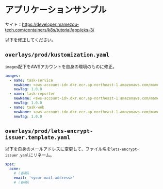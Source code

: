 # アプリケーションサンプル

サイト：<https://developer.mamezou-tech.com/containers/k8s/tutorial/app/eks-3/>

以下を修正してください。

## `overlays/prod/kustomization.yaml`

`images`配下をAWSアカウントを自身の環境のものに修正。

```yaml
images:
  - name: task-service
    newName: <aws-account-id>.dkr.ecr.ap-northeast-1.amazonaws.com/mamezou-tech/task-service
    newTag: 1.0.0
  - name: task-reporter
    newName: <aws-account-id>.dkr.ecr.ap-northeast-1.amazonaws.com/mamezou-tech/task-reporter
    newTag: 1.0.0
  - name: task-web
    newName: <aws-account-id>.dkr.ecr.ap-northeast-1.amazonaws.com/mamezou-tech/task-web
    newTag: 1.0.0
```

## `overlays/prod/lets-encrypt-issuer.template.yaml`

以下を自身のメールアドレスに変更して、ファイル名を`lets-encrypt-issuer.yaml`にリネーム。

```yaml
spec:
  acme:
    # (省略)
    email: '<your-mail-address>'
    # (省略)
```
